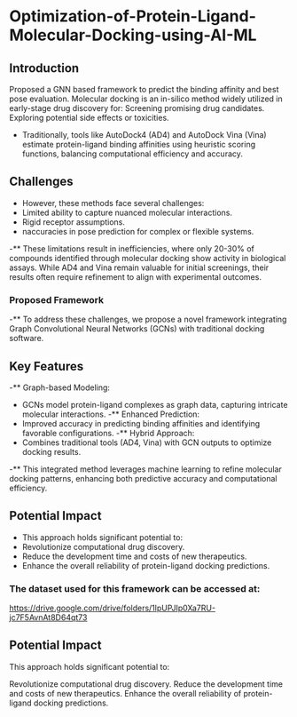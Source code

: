 # Optimization-of-Protein-Ligand-Molecular-Docking-using-AI-ML

## Introduction
Proposed a GNN based framework to predict the binding affinity and best pose evaluation.
Molecular docking is an in-silico method widely utilized in early-stage drug discovery for:
Screening promising drug candidates.
Exploring potential side effects or toxicities.

- Traditionally, tools like AutoDock4 (AD4) and AutoDock Vina (Vina) estimate protein-ligand binding affinities using heuristic scoring functions, balancing computational efficiency and accuracy.

## Challenges
-  However, these methods face several challenges:
-  Limited ability to capture nuanced molecular interactions.
-  Rigid receptor assumptions.
-  naccuracies in pose prediction for complex or flexible systems.

-** These limitations result in inefficiencies, where only 20-30% of compounds identified through molecular docking show activity in biological assays. While AD4 and Vina remain valuable for initial screenings, their results often require refinement to align with experimental outcomes.

### Proposed Framework
-** To address these challenges, we propose a novel framework integrating Graph Convolutional Neural Networks (GCNs) with traditional docking software.

## Key Features
-** Graph-based Modeling:
- GCNs model protein-ligand complexes as graph data, capturing intricate molecular interactions.
-** Enhanced Prediction:
- Improved accuracy in predicting binding affinities and identifying favorable configurations.
-** Hybrid Approach:
- Combines traditional tools (AD4, Vina) with GCN outputs to optimize docking results.

-** This integrated method leverages machine learning to refine molecular docking patterns, enhancing both predictive accuracy and computational efficiency.


## Potential Impact
- This approach holds significant potential to:
- Revolutionize computational drug discovery.
- Reduce the development time and costs of new therapeutics.
- Enhance the overall reliability of protein-ligand docking predictions.

### The dataset used for this framework can be accessed at:
https://drive.google.com/drive/folders/1lpUPJIp0Xa7RU-jc7F5AvnAt8D64qt73 

## Potential Impact
This approach holds significant potential to:

Revolutionize computational drug discovery.
Reduce the development time and costs of new therapeutics.
Enhance the overall reliability of protein-ligand docking predictions.
